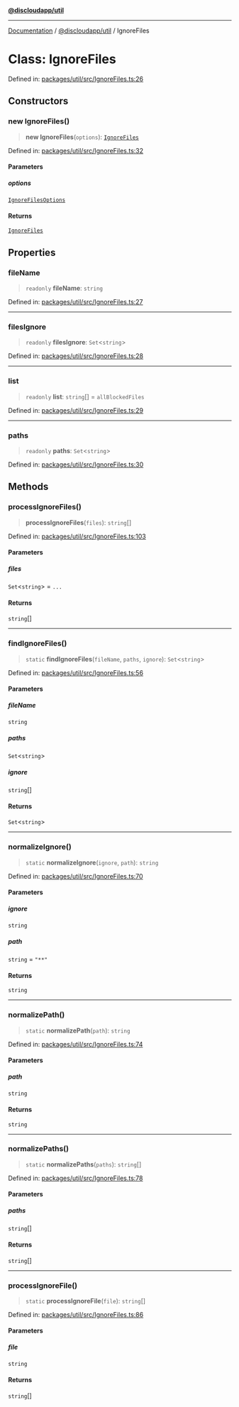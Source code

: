[**@discloudapp/util**](../README.md)

***

[Documentation](../../../packages.md) / [@discloudapp/util](../README.md) / IgnoreFiles

# Class: IgnoreFiles

Defined in: [packages/util/src/IgnoreFiles.ts:26](https://github.com/discloud/discloud.app/blob/8d6df0b18784d1a4408701ac8e6b9db44dbb7133/packages/util/src/IgnoreFiles.ts#L26)

## Constructors

### new IgnoreFiles()

> **new IgnoreFiles**(`options`): [`IgnoreFiles`](IgnoreFiles.md)

Defined in: [packages/util/src/IgnoreFiles.ts:32](https://github.com/discloud/discloud.app/blob/8d6df0b18784d1a4408701ac8e6b9db44dbb7133/packages/util/src/IgnoreFiles.ts#L32)

#### Parameters

##### options

[`IgnoreFilesOptions`](../interfaces/IgnoreFilesOptions.md)

#### Returns

[`IgnoreFiles`](IgnoreFiles.md)

## Properties

### fileName

> `readonly` **fileName**: `string`

Defined in: [packages/util/src/IgnoreFiles.ts:27](https://github.com/discloud/discloud.app/blob/8d6df0b18784d1a4408701ac8e6b9db44dbb7133/packages/util/src/IgnoreFiles.ts#L27)

***

### filesIgnore

> `readonly` **filesIgnore**: `Set`\<`string`\>

Defined in: [packages/util/src/IgnoreFiles.ts:28](https://github.com/discloud/discloud.app/blob/8d6df0b18784d1a4408701ac8e6b9db44dbb7133/packages/util/src/IgnoreFiles.ts#L28)

***

### list

> `readonly` **list**: `string`[] = `allBlockedFiles`

Defined in: [packages/util/src/IgnoreFiles.ts:29](https://github.com/discloud/discloud.app/blob/8d6df0b18784d1a4408701ac8e6b9db44dbb7133/packages/util/src/IgnoreFiles.ts#L29)

***

### paths

> `readonly` **paths**: `Set`\<`string`\>

Defined in: [packages/util/src/IgnoreFiles.ts:30](https://github.com/discloud/discloud.app/blob/8d6df0b18784d1a4408701ac8e6b9db44dbb7133/packages/util/src/IgnoreFiles.ts#L30)

## Methods

### processIgnoreFiles()

> **processIgnoreFiles**(`files`): `string`[]

Defined in: [packages/util/src/IgnoreFiles.ts:103](https://github.com/discloud/discloud.app/blob/8d6df0b18784d1a4408701ac8e6b9db44dbb7133/packages/util/src/IgnoreFiles.ts#L103)

#### Parameters

##### files

`Set`\<`string`\> = `...`

#### Returns

`string`[]

***

### findIgnoreFiles()

> `static` **findIgnoreFiles**(`fileName`, `paths`, `ignore`): `Set`\<`string`\>

Defined in: [packages/util/src/IgnoreFiles.ts:56](https://github.com/discloud/discloud.app/blob/8d6df0b18784d1a4408701ac8e6b9db44dbb7133/packages/util/src/IgnoreFiles.ts#L56)

#### Parameters

##### fileName

`string`

##### paths

`Set`\<`string`\>

##### ignore

`string`[]

#### Returns

`Set`\<`string`\>

***

### normalizeIgnore()

> `static` **normalizeIgnore**(`ignore`, `path`): `string`

Defined in: [packages/util/src/IgnoreFiles.ts:70](https://github.com/discloud/discloud.app/blob/8d6df0b18784d1a4408701ac8e6b9db44dbb7133/packages/util/src/IgnoreFiles.ts#L70)

#### Parameters

##### ignore

`string`

##### path

`string` = `"**"`

#### Returns

`string`

***

### normalizePath()

> `static` **normalizePath**(`path`): `string`

Defined in: [packages/util/src/IgnoreFiles.ts:74](https://github.com/discloud/discloud.app/blob/8d6df0b18784d1a4408701ac8e6b9db44dbb7133/packages/util/src/IgnoreFiles.ts#L74)

#### Parameters

##### path

`string`

#### Returns

`string`

***

### normalizePaths()

> `static` **normalizePaths**(`paths`): `string`[]

Defined in: [packages/util/src/IgnoreFiles.ts:78](https://github.com/discloud/discloud.app/blob/8d6df0b18784d1a4408701ac8e6b9db44dbb7133/packages/util/src/IgnoreFiles.ts#L78)

#### Parameters

##### paths

`string`[]

#### Returns

`string`[]

***

### processIgnoreFile()

> `static` **processIgnoreFile**(`file`): `string`[]

Defined in: [packages/util/src/IgnoreFiles.ts:86](https://github.com/discloud/discloud.app/blob/8d6df0b18784d1a4408701ac8e6b9db44dbb7133/packages/util/src/IgnoreFiles.ts#L86)

#### Parameters

##### file

`string`

#### Returns

`string`[]
